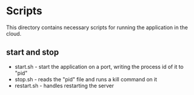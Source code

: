 Scripts
=======

This directory contains necessary scripts for running the application in the cloud.

start and stop
--------------

* start.sh - start the application on a port, writing the process id of it to "pid"
* stop.sh - reads the "pid" file and runs a kill command on it
* restart.sh - handles restarting the server